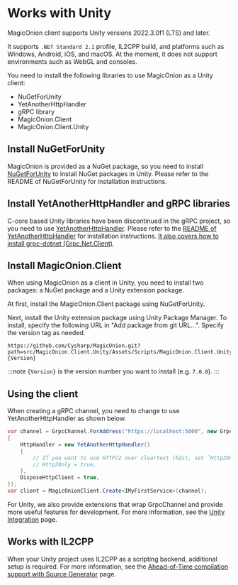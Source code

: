 # Works with Unity
MagicOnion client supports Unity versions 2022.3.0f1 (LTS) and later.

It supports `.NET Standard 2.1` profile, IL2CPP build, and platforms such as Windows, Android, iOS, and macOS. At the moment, it does not support environments such as WebGL and consoles.

You need to install the following libraries to use MagicOnion as a Unity client:

- NuGetForUnity
- YetAnotherHttpHandler
- gRPC library
- MagicOnion.Client
- MagicOnion.Client.Unity

## Install NuGetForUnity

MagicOnion is provided as a NuGet package, so you need to install [NuGetForUnity](https://github.com/GlitchEnzo/NuGetForUnity) to install NuGet packages in Unity. Please refer to the README of NuGetForUnity for installation instructions.

## Install YetAnotherHttpHandler and gRPC libraries

C-core based Unity libraries have been discontinued in the gRPC project, so you need to use [YetAnotherHttpHandler]((https://github.com/Cysharp/YetAnotherHttpHandler)). Please refer to the [README of YetAnotherHttpHandler](https://github.com/Cysharp/YetAnotherHttpHandler) for installation instructions. [It also covers how to install grpc-dotnet (Grpc.Net.Client)](https://github.com/Cysharp/YetAnotherHttpHandler#using-grpc-grpc-dotnet-library).

## Install MagicOnion.Client

When using MagicOnion as a client in Unity, you need to install two packages: a NuGet package and a Unity extension package.

At first, install the MagicOnion.Client package using NuGetForUnity.

Next, install the Unity extension package using Unity Package Manager. To install, specify the following URL in "Add package from git URL...". Specify the version tag as needed.

```
https://github.com/Cysharp/MagicOnion.git?path=src/MagicOnion.Client.Unity/Assets/Scripts/MagicOnion.Client.Unity#{Version}
```

:::note
`{Version}` is the version number you want to install (e.g. `7.0.0`).
:::

## Using the client

When creating a gRPC channel, you need to change to use YetAnotherHttpHandler as shown below.

```csharp
var channel = GrpcChannel.ForAddress("https://localhost:5000", new GrpcChannelOptions
{
    HttpHandler = new YetAnotherHttpHandler()
    {
        // If you want to use HTTP/2 over cleartext (h2c), set `Http2Only = true`.
        // Http2Only = true,
    },
    DisposeHttpClient = true,
});
var client = MagicOnionClient.Create<IMyFirstService>(channel);
```

For Unity, we also provide extensions that wrap GrpcChannel and provide more useful features for development. For more information, see the [Unity Integration](/integration/unity) page.

## Works with IL2CPP

When your Unity project uses IL2CPP as a scripting backend, additional setup is required. For more information, see the [Ahead-of-Time compilation support with Source Generator](/source-generator/client) page.

